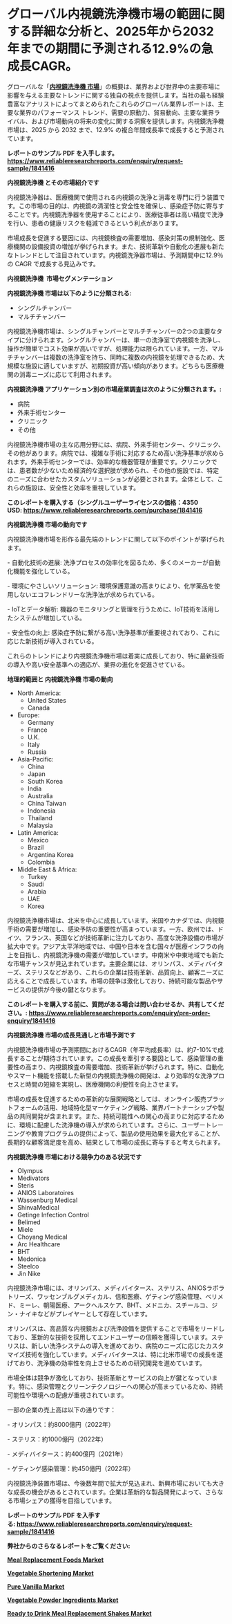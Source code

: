 <p><h1>グローバル内視鏡洗浄機市場の範囲に関する詳細な分析と、2025年から2032年までの期間に予測される12.9%の急成長CAGR。</h1></p><p>グローバルな「<a href="https://www.reliableresearchreports.com/endoscope-washer-r1841416?utm_campaign=107&utm_medium=6&utm_source=Github&utm_content=ia&utm_term=15022025&utm_id=endoscope-washer"><strong>内視鏡洗浄機 市場</strong></a>」の概要は、業界および世界中の主要市場に影響を与える主要なトレンドに関する独自の視点を提供します。当社の最も経験豊富なアナリストによってまとめられたこれらのグローバル業界レポートは、主要な業界のパフォーマンス トレンド、需要の原動力、貿易動向、主要な業界ライバル、および市場動向の将来の変化に関する洞察を提供します。内視鏡洗浄機 市場は、2025 から 2032 まで、12.9% の複合年間成長率で成長すると予測されています。</p>
<p><strong>レポートのサンプル PDF を入手します。</strong><strong><a href="https://www.reliableresearchreports.com/enquiry/request-sample/1841416?utm_campaign=107&utm_medium=6&utm_source=Github&utm_content=ia&utm_term=15022025&utm_id=endoscope-washer">https://www.reliableresearchreports.com/enquiry/request-sample/1841416</a></strong></p>
<p><strong>内視鏡洗浄機 とその市場紹介です</strong></p>
<p><p>内視鏡洗浄器は、医療機関で使用される内視鏡の洗浄と消毒を専門に行う装置です。この市場の目的は、内視鏡の清潔性と安全性を確保し、感染症予防に寄与することです。内視鏡洗浄器を使用することにより、医療従事者は高い精度で洗浄を行い、患者の健康リスクを軽減できるという利点があります。</p><p>市場成長を促進する要因には、内視鏡検査の需要増加、感染対策の規制強化、医療機関の設備投資の増加が挙げられます。また、技術革新や自動化の進展も新たなトレンドとして注目されています。内視鏡洗浄器市場は、予測期間中に12.9％の CAGR で成長する見込みです。</p><strong><a href="|AUTHORITHY_DOMAIN_URL|?utm_campaign=107&utm_medium=6&utm_source=Github&utm_content=ia&utm_term=15022025&utm_id=endoscope-washer"></a></strong></p>
<p><strong>内視鏡洗浄機&nbsp;</strong><strong>&nbsp;市場セグメンテーション</strong></p>
<p><strong>内視鏡洗浄機 市場は以下のように分類される:</strong>&nbsp;</p>
<p><ul><li>シングルチャンバー</li><li>マルチチャンバー</li></ul></p>
<p><p>内視鏡洗浄機市場は、シングルチャンバーとマルチチャンバーの2つの主要なタイプに分けられます。シングルチャンバーは、単一の洗浄室で内視鏡を洗浄し、操作が簡単でコスト効果が高いですが、処理能力は限られています。一方、マルチチャンバーは複数の洗浄室を持ち、同時に複数の内視鏡を処理できるため、大規模な施設に適していますが、初期投資が高い傾向があります。どちらも医療機関の消毒ニーズに応じて利用されます。</p></p>
<p><strong> 内視鏡洗浄機 アプリケーション別の市場産業調査は次のように分類されます。:</strong></p>
<p><ul><li>病院</li><li>外来手術センター</li><li>クリニック</li><li>その他</li></ul></p>
<p><p>内視鏡洗浄機市場の主な応用分野には、病院、外来手術センター、クリニック、その他があります。病院では、複雑な手術に対応するため高い洗浄基準が求められます。外来手術センターでは、効率的な機器管理が重要です。クリニックでは、患者数が少ないため経済的な選択肢が求められ、その他の施設では、特定のニーズに合わせたカスタムソリューションが必要とされます。全体として、これらの施設は、安全性と効率を重視しています。</p></p>
<p><strong>このレポートを購入する（シングルユーザーライセンスの価格：4350 USD:</strong><strong>&nbsp;<a href="https://www.reliableresearchreports.com/purchase/1841416?utm_campaign=107&utm_medium=6&utm_source=Github&utm_content=ia&utm_term=15022025&utm_id=endoscope-washer">https://www.reliableresearchreports.com/purchase/1841416</a></strong></p>
<p><strong>内視鏡洗浄機 市場の動向です</strong></p>
<p><p>内視鏡洗浄機市場を形作る最先端のトレンドに関して以下のポイントが挙げられます。</p><p>- 自動化技術の進展: 洗浄プロセスの効率化を図るため、多くのメーカーが自動化機能を強化している。</p><p>- 環境にやさしいソリューション: 環境保護意識の高まりにより、化学薬品を使用しないエコフレンドリーな洗浄法が求められている。</p><p>- IoTとデータ解析: 機器のモニタリングと管理を行うために、IoT技術を活用したシステムが増加している。</p><p>- 安全性の向上: 感染症予防に繋がる高い洗浄基準が重要視されており、これに応じた新技術が導入されている。</p><p>これらのトレンドにより内視鏡洗浄機市場は着実に成長しており、特に最新技術の導入や高い安全基準への適応が、業界の進化を促進させている。</p></p>
<p><strong>地理的範囲と 内視鏡洗浄機 市場の動向</strong></p>
<p><ul>
    <li>
        North America:
        <ul>
            <li>United States</li>
            <li>Canada</li>
        </ul>
    </li>
    <li>
        Europe:
        <ul>
            <li>Germany</li>
            <li>France</li>
            <li>U.K.</li>
            <li>Italy</li>
            <li>Russia</li>
        </ul>
    </li>
    <li>
        Asia-Pacific:
        <ul>
            <li>China</li>
            <li>Japan</li>
            <li>South Korea</li>
            <li>India</li>
            <li>Australia</li>
            <li>China Taiwan</li>
            <li>Indonesia</li>
            <li>Thailand</li>
            <li>Malaysia</li>
        </ul>
    </li>
    <li>
        Latin America:
        <ul>
            <li>Mexico</li>
            <li>Brazil</li>
            <li>Argentina Korea</li>
            <li>Colombia</li>
        </ul>
    </li>
    <li>
        Middle East & Africa:
        <ul>
            <li>Turkey</li>
            <li>Saudi</li>
            <li>Arabia</li>
            <li>UAE</li>
            <li>Korea</li>
        </ul>
    </li>
    </ul></p>
<p><p>内視鏡洗浄機市場は、北米を中心に成長しています。米国やカナダでは、内視鏡手術の需要が増加し、感染予防の重要性が高まっています。一方、欧州では、ドイツ、フランス、英国などが技術革新に注力しており、高度な洗浄設備の市場が拡大中です。アジア太平洋地域では、中国や日本を含む国々が医療インフラの向上を目指し、内視鏡洗浄機の需要が増加しています。中南米や中東地域でも新たな市場チャンスが見込まれています。主要企業には、オリンパス、メディバイターズ、ステリスなどがあり、これらの企業は技術革新、品質向上、顧客ニーズに応えることで成長しています。市場の競争は激化しており、持続可能な製品やサービスの提供が今後の鍵となります。</p></p>
<p><strong>このレポートを購入する前に、質問がある場合は問い合わせるか、共有してください。:&nbsp;<a href="https://www.reliableresearchreports.com/enquiry/pre-order-enquiry/1841416?utm_campaign=107&utm_medium=6&utm_source=Github&utm_content=ia&utm_term=15022025&utm_id=endoscope-washer">https://www.reliableresearchreports.com/enquiry/pre-order-enquiry/1841416</a></strong></p>
<p><strong>内視鏡洗浄機 市場の成長見通しと市場予測です</strong></p>
<p><p>内視鏡洗浄機市場の予測期間におけるCAGR（年平均成長率）は、約7-10%で成長することが期待されています。この成長を牽引する要因として、感染管理の重要性の高まり、内視鏡検査の需要増加、技術革新が挙げられます。特に、自動化やスマート機能を搭載した新型の内視鏡洗浄機の開発は、より効率的な洗浄プロセスと時間の短縮を実現し、医療機関の利便性を向上させます。</p><p>市場の成長を促進するための革新的な展開戦略としては、オンライン販売プラットフォームの活用、地域特化型マーケティング戦略、業界パートナーシップや製品の共同開発が含まれます。また、持続可能性への関心の高まりに対応するために、環境に配慮した洗浄機の導入が求められています。さらに、ユーザートレーニングや教育プログラムの提供によって、製品の使用効果を最大化することが、長期的な顧客満足度を高め、結果として市場の成長に寄与すると考えられます。</p></p>
<p><strong>内視鏡洗浄機 市場における競争力のある状況です</strong></p>
<p><ul><li>Olympus</li><li>Medivators</li><li>Steris</li><li>ANIOS Laboratoires</li><li>Wassenburg Medical</li><li>ShinvaMedical</li><li>Getinge Infection Control</li><li>Belimed</li><li>Miele</li><li>Choyang Medical</li><li>Arc Healthcare</li><li>BHT</li><li>Medonica</li><li>Steelco</li><li>Jin Nike</li></ul></p>
<p><p>内視鏡洗浄市場には、オリンパス、メディバイタース、ステリス、ANIOSラボラトリーズ、ワッセンブルグメディカル、信和医療、ゲティンゲ感染管理、ベリメド、ミーレ、朝陽医療、アークヘルスケア、BHT、メドニカ、スチールコ、ジン・ナイキなどがプレイヤーとして存在しています。</p><p>オリンパスは、高品質な内視鏡および洗浄設備を提供することで市場をリードしており、革新的な技術を採用してエンドユーザーの信頼を獲得しています。ステリスは、新しい洗浄システムの導入を進めており、病院のニーズに応じたカスタマイズ技術を強化しています。メディバイタースは、特に北米市場での成長を遂げており、洗浄機の効率性を向上させるための研究開発を進めています。</p><p>市場全体は競争が激化しており、技術革新とサービスの向上が鍵となっています。特に、感染管理とクリーンテクノロジーへの関心が高まっているため、持続可能性や環境への配慮が重視されています。</p><p>一部の企業の売上高は以下の通りです：</p><p>- オリンパス：約8000億円（2022年）</p><p>- ステリス：約1000億円（2022年）</p><p>- メディバイタース：約400億円（2021年）</p><p>- ゲティンゲ感染管理：約450億円（2022年）</p><p>内視鏡洗浄装置市場は、今後数年間で拡大が見込まれ、新興市場においても大きな成長の機会があるとされています。企業は革新的な製品開発によって、さらなる市場シェアの獲得を目指しています。</p></p>
<p><strong>レポートのサンプル PDF を入手する:&nbsp;<a href="https://www.reliableresearchreports.com/enquiry/request-sample/1841416?utm_campaign=107&utm_medium=6&utm_source=Github&utm_content=ia&utm_term=15022025&utm_id=endoscope-washer">https://www.reliableresearchreports.com/enquiry/request-sample/1841416</a></strong></p>
<p></p>
<p></p>
<p></p>
<p></p>
<p><strong>弊社からのさらなるレポートをご覧ください:</strong></p>
<p><strong><p><a href="https://github.com/penglatilles/Market-Research-Report-List-1/blob/main/meal-replacement-foods-market.md?utm_campaign=107&utm_medium=6&utm_source=Github&utm_content=ia&utm_term=15022025&utm_id=endoscope-washer">Meal Replacement Foods Market</a></p><p><a href="https://github.com/ternainglin/Market-Research-Report-List-1/blob/main/vegetable-shortening-market.md?utm_campaign=107&utm_medium=6&utm_source=Github&utm_content=ia&utm_term=15022025&utm_id=endoscope-washer">Vegetable Shortening Market</a></p><p><a href="https://github.com/agdonthisa/Market-Research-Report-List-1/blob/main/pure-vanilla-market.md?utm_campaign=107&utm_medium=6&utm_source=Github&utm_content=ia&utm_term=15022025&utm_id=endoscope-washer">Pure Vanilla Market</a></p><p><a href="https://github.com/akaalahk/Market-Research-Report-List-1/blob/main/vegetable-powder-ingredients-market.md?utm_campaign=107&utm_medium=6&utm_source=Github&utm_content=ia&utm_term=15022025&utm_id=endoscope-washer">Vegetable Powder Ingredients Market</a></p><p><a href="https://github.com/saaindosya/Market-Research-Report-List-1/blob/main/ready-to-drink-meal-replacement-shakes-market.md?utm_campaign=107&utm_medium=6&utm_source=Github&utm_content=ia&utm_term=15022025&utm_id=endoscope-washer">Ready to Drink Meal Replacement Shakes Market</a></p></strong></p>